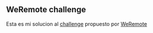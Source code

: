 ## WeRemote challenge

Esta es mi solucion al [challenge](https://mcontigo.notion.site/Instrucciones-prueba-React-JS-front-end-Atomik-8dba93e8813d448681098f8c362343a6) propuesto por [WeRemote](https://weremote.net/)
